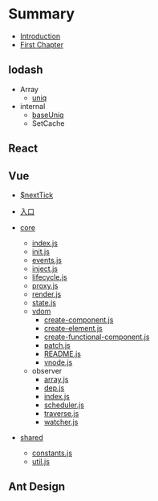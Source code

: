 # Summary

* [Introduction](README.md)
* [First Chapter](chapter1.md)

## lodash

* Array
  * [uniq](lodash/uniq.md)
* internal
  * [baseUniq](/lodash/interenal/baseuniq.md)
  * SetCache

## React

## Vue

* [$nextTick](vue/nexttick.md)
* [入口](/vue/entry.md)
* [core](/vue/core/README.md)
  * [index.js](/vue/core/index.md)
  * [init.js](/vue/core/init.md)
  * [events.js](/vue/core/events.md)
  * [inject.js](/vue/core/inject.md)
  * [lifecycle.js](/vue/core/lifecycle.md)
  * [proxy.js](/vue/core/proxy.md)
  * [render.js](/vue/core/render.md)
  * [state.js](/vue/core/state.md)
  * [vdom](/vue/core/vdom/README.md)
    * [create-component.js](/vue/core/vdom/create-component.md)
    * [create-element.js](/vue/core/vdom/create-element.md)
    * [create-functional-component.js](/vue/core/vdom/create-functional-component.md)
    * [patch.js](/vue/core/vdom/patch.md)
    * [README.js](/vue/core/vdom/README.md)
    * [vnode.js](/vue/core/vdom/vnode.md)
  * observer
    * [array.js](/vue/core/observer/array.md)
    * [dep.js](/vue/core/observer/dep.md)
    * [index.js](/vue/core/observer/index.md)
    * [scheduler.js](/vue/core/observer/scheduler.md)
    * [traverse.js](/vue/core/observer/traverse.md)
    * [watcher.js](/vue/core/observer/watcher.md)
    
* [shared](/vue/shared/README.md)
  * [constants.js](/vue/shared/constants.md)
  * [util.js](/vue/shared/util.md)
## Ant Design



